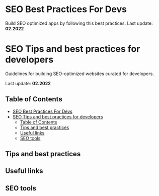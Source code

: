 # SEO Best Practices For Devs
Build SEO optimized apps by following this best practices. Last update: **02.2022**
# SEO Tips and best practices for developers

Guidelines for building SEO-optimized websites curated for developers.

Last update: **02.2022**

## Table of Contents

- [SEO Best Practices For Devs](#seo-best-practices-for-devs)
- [SEO Tips and best practices for developers](#seo-tips-and-best-practices-for-developers)
  - [Table of Contents](#table-of-contents)
  - [Tips and best practices](#tips-and-best-practices)
  - [Useful links](#useful-links)
  - [SEO tools](#seo-tools)

## Tips and best practices

## Useful links

## SEO tools
